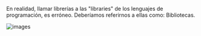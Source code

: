 En realidad, llamar librerías a las "libraries" de los lenguajes de programación, es erróneo. Deberíamos referirnos a ellas como: Bibliotecas. 

![images](https://github.com/user-attachments/assets/511331b5-78e1-4a43-b526-a4332c9e9f43)

